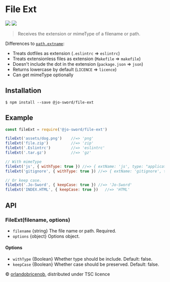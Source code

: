 # File Ext
[![](https://img.shields.io/npm/v/@jo-sword/file-ext.svg?style=flat)](https://www.npmjs.org/package/@jo-sword/file-ext) [![](https://img.shields.io/npm/dm/file-ext.svg)](https://www.npmjs.org/package/@jo-sword/file-ext)
> Receives the extension or mimeType of a filename or path.

Differences to [`path.extname`](https://nodejs.org/api/path.html#path_path_extname_path):

* Treats dotfiles as extension (`.eslintrc` => `eslintrc`)
* Treats extensionless files as extension (`Makefile` => `makefile`)
* Doesn't include the dot in the extension (`package.json` => `json`)
* Returns lowercase by default (`LICENCE` => `licence`)
* Can get mimeType optionally

## Installation
```
$ npm install --save @jo-sword/file-ext
```

## Example
```js
const fileExt = require('@jo-sword/file-ext')

fileExt('assets/dog.png')    //=> 'png'
fileExt('file.zip')          //=> 'zip'
fileExt('.Eslintrc')         //=> 'eslintrc'
fileExt('.tar.gz')           //=> 'gz'

// With mimeType
fileExt('js', { withType: true }) //=> { extName: 'js', type: "application/javascript; charset=utf-8" }
fileExt('gitignore', { withType: true }) //=> { extName: 'gitignore', type: false }

// Or keep case.
fileExt('.Jo-Sword', { keepCase: true }) //=> 'Jo-Sword'
fileExt('INDEX.HTML', { keepCase: true })   //=> 'HTML'
```

## API
### FileExt(filename, options)
- `filename` {string} The file name or path. Required.
- `options` {object} Options object.

#### Options
- `withType` {Boolean} Whether type should be include.   Default: false.
- `keepCase` {Boolean} Whether case should be preserved. Default: false.

© [orlandobricenob](https://github.com/orlandobricenob), distributed under TSC licence